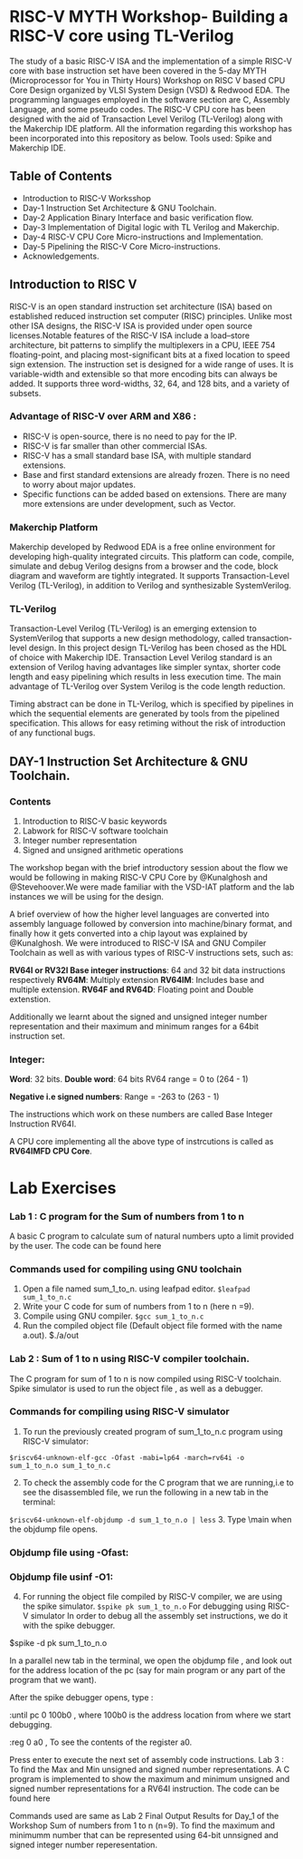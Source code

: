 # RISC-V MYTH Workshop- Building a RISC-V core using TL-Verilog
The study of a basic RISC-V ISA and the implementation of a simple RISC-V core with base instruction set have been covered in the 5-day MYTH (Microprocessor for You in Thirty Hours) Workshop on RISC V based CPU Core Design organized by VLSI System Design (VSD) & Redwood EDA. The programming languages employed in the software section are C, Assembly Language, and some pseudo codes. 
The RISC-V CPU core has been designed with the aid of Transaction Level Verilog (TL-Verilog) along with the Makerchip IDE platform. All the information regarding this workshop has been incorporated into this repository as below. Tools used: Spike and Makerchip IDE.

## Table of Contents

* Introduction to RISC-V Worksshop
* Day-1 Instruction Set Architecture & GNU Toolchain.
* Day-2 Application Binary Interface and basic verification flow.
* Day-3 Implementation of Digital logic with TL Verilog and Makerchip.
* Day-4 RISC-V CPU Core Micro-instructions and Implementation.
* Day-5 Pipelining the RISC-V Core Micro-instructions.
* Acknowledgements.

## Introduction to RISC V
RISC-V is an open standard instruction set architecture (ISA) based on established reduced instruction set computer (RISC) principles. Unlike most other ISA designs, the RISC-V ISA is provided under open source licenses.Notable features of the RISC-V ISA include a load–store architecture, bit patterns to simplify the multiplexers in a CPU, IEEE 754 floating-point, and placing most-significant bits at a fixed location to speed sign extension. The instruction set is designed for a wide range of uses. It is variable-width and extensible so that more encoding bits can always be added. It supports three word-widths, 32, 64, and 128 bits, and a variety of subsets.

### Advantage of RISC-V over ARM and X86 :

* RISC-V is open-source, there is no need to pay for the IP.
* RISC-V is far smaller than other commercial ISAs.
* RISC-V has a small standard base ISA, with multiple standard extensions.
* Base and first standard extensions are already frozen. There is no need to worry about major updates.
* Specific functions can be added based on extensions. There are many more extensions are under development, such as Vector.

### Makerchip Platform
Makerchip developed by Redwood EDA is a free online environment for developing high-quality integrated circuits. This platform can code, compile, simulate and debug Verilog designs from a browser and the code, block diagram and waveform are tightly integrated. It supports Transaction-Level Verilog (TL-Verilog), in addition to Verilog and synthesizable SystemVerilog.


### TL-Verilog
Transaction-Level Verilog (TL-Verilog) is an emerging extension to SystemVerilog that supports a new design methodology, called transaction-level design. In this project design TL-Verilog has been chosed as the HDL of choice with Makerchip IDE. Transaction Level Verilog standard is an extension of Verilog having advantages like simpler syntax, shorter code length and easy pipelining which results in less execution time. The main advantage of TL-Verilog over System Verilog is the code length reduction.

Timing abstract can be done in TL-Verilog, which is specified by pipelines in which the sequential elements are generated by tools from the pipelined specification. This allows for easy retiming without the risk of introduction of any functional bugs.

## DAY-1 Instruction Set Architecture & GNU Toolchain.

 
### Contents
1. Introduction to RISC-V basic keywords
2. Labwork for RISC-V software toolchain
3. Integer number representation
4. Signed and unsigned arithmetic operations

The workshop began with the brief introductory session about the flow we would be following in making RISC-V CPU Core by @Kunalghosh and @Stevehoover.We were made familiar with the VSD-IAT platform and the lab instances we will be using for the design.

A brief overview of how the higher level languages are converted into assembly language followed by conversion into machine/binary format, and finally how it gets converted into a chip layout was explained by @Kunalghosh. We were introduced to RISC-V ISA and GNU Compiler Toolchain as well as with various types of RISC-V instructions sets, such as:

**RV64I or RV32I Base integer instructions**: 64 and 32 bit data instructions respectively
**RV64M**: Multiply extension
**RV64IM**: Includes base and multiple extension.
**RV64F and RV64D**: Floating point and Double extenstion.

Additionally we learnt about the signed and unsigned integer number representation and their maximum and minimum ranges for a 64bit instruction set.

### Integer:
**Word**: 32 bits.
**Double word**: 64 bits
RV64 range = 0 to (264 - 1)

**Negative i.e signed numbers**:
Range = -263 to (263 - 1)

The instructions which work on these numbers are called Base Integer Instruction RV64I.

A CPU core implementing all the above type of instrcutions is called as **RV64IMFD CPU Core**.

# Lab Exercises

### Lab 1 : C program for the Sum of numbers from 1 to n
A basic C program to calculate sum of natural numbers upto a limit provided by the user. The code can be found here

### Commands used for compiling using GNU toolchain
1. Open a file named sum_1_to_n. using leafpad editor.
`$leafpad sum_1_to_n.c`
2. Write your C code for sum of numbers from 1 to n (here n =9).
3. Compile using GNU compiler.
`$gcc sum_1_to_n.c`
4. Run the compiled object file (Default object file formed with the name a.out). $./a/out

### Lab 2 : Sum of 1 to n using RISC-V compiler toolchain.
The C program for sum of 1 to n is now compiled using RISC-V toolchain. Spike simulator is used to run the object file , as well as a debugger.

### Commands for compiling using RISC-V simulator
1. To run the previously created program of sum_1_to_n.c program  using RISC-V simulator:

`$riscv64-unknown-elf-gcc -Ofast -mabi=lp64 -march=rv64i -o sum_1_to_n.o sum_1_to_n.c`

2. To check the assembly code for the C program that we are running,i.e to see the disassembled file, we run the following in a new tab in the terminal:

`$riscv64-unknown-elf-objdump -d sum_1_to_n.o | less`
3. Type \main when the objdump file opens.
### Objdump file using -Ofast:
### Objdump file usinf -O1:

4. For running the object file compiled by RISC-V compiler, we are using the spike simulator. `$spike pk sum_1_to_n.o`
For debugging using RISC-V simulator
In order to debug all the assembly set instructions, we do it with the spike debugger.

$spike -d pk sum_1_to_n.o

In a parallel new tab in the terminal, we open the objdump file , and look out for the address location of the pc (say for main program or any part of the program that we want).

After the spike debugger opens, type :

:until pc 0 100b0 , where 100b0 is the address location from where we start debugging.

:reg 0 a0 , To see the contents of the register a0.

Press enter to execute the next set of assembly code instructions.
Lab 3 : To find the Max and Min unsigned and signed number representations.
A C program is implemented to show the maximum and minimum unsigned and signed number representations for a RV64I instruction. The code can be found here

Commands used are same as Lab 2
Final Output Results for Day_1 of the Workshop
Sum of numbers from 1 to n (n=9).
To find the maximum and minimumm number that can be represented using 64-bit unnsigned and signed integer number reperesentation.
